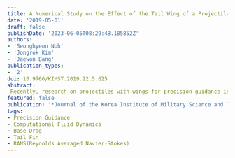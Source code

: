 ```yaml
---
title: A Numerical Study on the Effect of the Tail Wing of a Projectile on the Base Drag
date: '2019-05-01'
draft: false
publishDate: '2023-06-05T08:29:48.185852Z'
authors:
- 'Seonghyeon Noh'
- 'Jongrok Kim'
- 'Jaewon Bang'
publication_types:
- '2'
doi: 10.9766/KIMST.2019.22.5.625
abstract: 
 Recently, research on projectiles with wings for precision guidance is actively underway. In this study, we analyzed how the tail fins attached to the projectile affect the base drag. Aerodynamic analysis was performed with RANS(Reynolds Averaged Navier-Stokes) equations using FLUENT, a commercial CFD(Computational Fluid Dynamics) code. Through the aerodynamic analysis, the base drag characteristics of the projectile by parameters (number, length, thickness, position, shape of tail fin) were investigated. The results of this study are expected to be applicable to aerodynamic design of tail fins mounted on projectiles.'
featured: false
publication: '*Journal of the Korea Institute of Military Science and Technology, 22(5)*'
tags:
- Precision Guidance
- Computational Fluid Dynamics
- Base Drag
- Tail Fin
- RANS(Reynolds Averaged Navier-Stokes)
---
```


